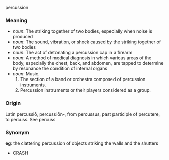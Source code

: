 percussion
### Meaning
+ _noun_: The striking together of two bodies, especially when noise is produced
+ _noun_: The sound, vibration, or shock caused by the striking together of two bodies
+ _noun_: The act of detonating a percussion cap in a firearm
+ _noun_: A method of medical diagnosis in which various areas of the body, especially the chest, back, and abdomen, are tapped to determine by resonance the condition of internal organs
+ _noun_: Music.
   1. The section of a band or orchestra composed of percussion instruments.
   2. Percussion instruments or their players considered as a group.

### Origin

Latin percussiō, percussiōn-, from percussus, past participle of percutere, to percuss. See percuss

### Synonym

__eg__: the clattering percussion of objects striking the walls and the shutters

+ CRASH



